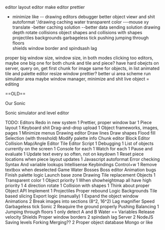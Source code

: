 
editor
  layout editor
  make editor prettier
-  minimize like
--  drawing editors
debugger
  better object viewr and shit
  autoformat
'/drawing caching
water
transparent color
---mouse xy translate
-better caching solution
--better data sending solution
drawing depth
rotate collisions
object shapes and collisions with shapes
projectiles
backgrounds
garbageless tick
pushing
jumping through floors  
shields
window border and spindsash lag




proper big window size, window size, in both modes
  clicking too
editors, maybe one big one for both chunk and tile and piece?
have hard obejcts on server, query on, get first chunk for image
  same for objects, in list
animated tile and palette editor
resize window
  prettier?
better ui area scheme
run simulator area
maybe window manager, minimize and shit
live object = editing


























==OLD==


Our Sonic

Sonic simulator and level editor 

TODO:
	Editors
		Redo in new system
	1		Prettier, proper window bar
	1	Piece layout
	1	Keyboard shit
		Drag-and-drop upload
	1	Object frameworks, images, pages
	1	Minimize menus
		Drawing editor
			Draw lines
			Draw shapes
			Flood fill
			Selection (with threshold)
			Modify palette info
		Chunk editor
		Block Editor
			Collision Map/Angle Editor
		Tile Editor
	Script
	1	Debugging
	1		List of objects currently on the screen
	1			Console for each
	1			Watch for each
	1			Pause and evaluate
	1	Update text every so often, not on keydown
	1	Reset piece locations when piece layout updates
	1	Javascript autoformat
			Error checking
				Syntax
				And variable lookups
			Intellisense 
		Keybindings
			Control+w
	1	Remove textbox when deselected
	Game
		Water
		Bosses
			Boss editor
		Animation bugs
			Finish palette logic
			Launch base zone
		Drawing
			Tile replacement
		Objects
	1		Transparent color
	1		Object priority
	1			When showheightmap all have high priority
	1		4 direction rotate
	1		Collision with shapes 
	1		Think about proper Object API
				Implement
	1		Projectiles
			Proper rebound Logic
		Backgrounds
			Tile based slicing
			Export logic (manually)
	1	Expand the object window 
		Animations
	2		Break images into sections (8^2, 16^2)
		Lag magnifier
		Speed
			Garbageless tick
		Sonic
	2		Reaquire the ground properly
			Pushing
			Balancing
	1		Jumping through floors
	1			only detect A and B
			Water
			 ==	Variables
				Release velocity
			Shields
		Proper window
			borders
	2		spindash lag
	Server
	2	NodeJS
		Saving levels
			Forking
				Merging??
	2	Proper object database
			Mongo or like